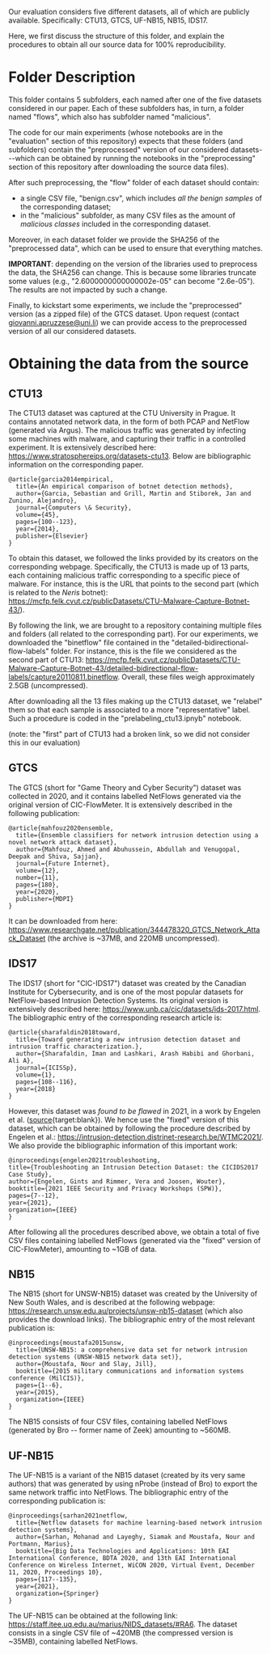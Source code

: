 Our evaluation considers five different datasets, all of which are publicly available. Specifically: CTU13, GTCS, UF-NB15, NB15, IDS17.

Here, we first discuss the structure of this folder, and explain the procedures to obtain all our source data for 100% reproducibility. 

# Folder Description

This folder contains 5 subfolders, each named after one of the five datasets considered in our paper.
Each of these subfolders has, in turn, a folder named "flows", which also has subfolder named "malicious".

The code for our main experiments (whose notebooks are in the "evaluation" section of this repository) expects that these folders (and subfolders) contain the "preprocessed" version of our considered datasets---which can be obtained by running the notebooks in the "preprocessing" section of this repository after downloading the source data files).

After such preprocessing, the "flow" folder of each dataset should contain:
* a single CSV file, "benign.csv", which includes _all the benign samples_ of the corresponding dataset;
* in the "malicious" subfolder, as many CSV files as the amount of *malicious classes* included in the corresponding dataset.


Moreover, in each dataset folder we provide the SHA256 of the "preprocessed data", which can be used to ensure that everything matches.

**IMPORTANT**: depending on the version of the libraries used to preprocess the data, the SHA256 can change. This is because some libraries truncate some values (e.g., "2.6000000000000002e-05" can become "2.6e-05"). The results are not impacted by such a change.

Finally, to kickstart some experiments, we include the "preprocessed" version (as a zipped file) of the GTCS dataset.
Upon request (contact giovanni.apruzzese@uni.li) we can provide access to the preprocessed version of all our considered datasets. 


# Obtaining the data from the source

## CTU13

The CTU13 dataset was captured at the CTU University in Prague. It contains annotated network data, in the form of both PCAP and NetFlow (generated via Argus). The malicious traffic was generated by infecting some machines with malware, and capturing their traffic in a controlled experiment. It is extensively described here: https://www.stratosphereips.org/datasets-ctu13. Below are bibliographic information on the corresponding paper.

```
@article{garcia2014empirical,
  title={An empirical comparison of botnet detection methods},
  author={Garcia, Sebastian and Grill, Martin and Stiborek, Jan and Zunino, Alejandro},
  journal={Computers \& Security},
  volume={45},
  pages={100--123},
  year={2014},
  publisher={Elsevier}
}
```

To obtain this dataset, we followed the links provided by its creators on the corresponding webpage. Specifically, the CTU13 is made up of 13 parts, each containing malicious traffic corresponding to a specific piece of malware. For instance, this is the URL that points to the second part (which is related to the _Neris_ botnet): https://mcfp.felk.cvut.cz/publicDatasets/CTU-Malware-Capture-Botnet-43/).

By following the link, we are brought to a repository containing multiple files and folders (all related to the corresponding part). For our experiments, we downloaded the "binetflow" file contained in the "detailed-bidirectional-flow-labels" folder. For instance, this is the file we considered as the second part of CTU13: https://mcfp.felk.cvut.cz/publicDatasets/CTU-Malware-Capture-Botnet-43/detailed-bidirectional-flow-labels/capture20110811.binetflow. Overall, these files weigh approximately 2.5GB (uncompressed).

After downloading all the 13 files making up the CTU13 dataset, we "relabel" them so that each sample is associated to a more "representative" label. Such a procedure is coded in the "prelabeling_ctu13.ipnyb" notebook.

(note: the "first" part of CTU13 had a broken link, so we did not consider this in our evaluation)


## GTCS

The GTCS (short for "Game Theory and Cyber Security") dataset was collected in 2020, and it contains labelled NetFlows generated via the original version of CIC-FlowMeter. It is extensively described in the following publication:

```
@article{mahfouz2020ensemble,
  title={Ensemble classifiers for network intrusion detection using a novel network attack dataset},
  author={Mahfouz, Ahmed and Abuhussein, Abdullah and Venugopal, Deepak and Shiva, Sajjan},
  journal={Future Internet},
  volume={12},
  number={11},
  pages={180},
  year={2020},
  publisher={MDPI}
}
```

It can be downloaded from here: https://www.researchgate.net/publication/344478320_GTCS_Network_Attack_Dataset (the archive is ~37MB, and 220MB uncompressed).

## IDS17

The IDS17 (short for "CIC-IDS17") dataset was created by the Canadian Institute for Cybersecurity, and is one of the most popular datasets for NetFlow-based Intrusion Detection Systems. Its original version is extensively described here: https://www.unb.ca/cic/datasets/ids-2017.html. The bibliographic entry of the corresponding research article is:

```
@article{sharafaldin2018toward,
  title={Toward generating a new intrusion detection dataset and intrusion traffic characterization.},
  author={Sharafaldin, Iman and Lashkari, Arash Habibi and Ghorbani, Ali A},
  journal={ICISSp},
  volume={1},
  pages={108--116},
  year={2018}
}
```

However, this dataset was _found to be flawed_ in 2021, in a work by Engelen et al. ([source](https://ieeexplore.ieee.org/abstract/document/9474286){target:blank}). We hence use the "fixed" version of this dataset, which can be obtained by following the procedure described by Engelen et al.: https://intrusion-detection.distrinet-research.be/WTMC2021/. We also provide the bibliographic information of this important work:

```
@inproceedings{engelen2021troubleshooting,
title={Troubleshooting an Intrusion Detection Dataset: the CICIDS2017 Case Study},
author={Engelen, Gints and Rimmer, Vera and Joosen, Wouter},
booktitle={2021 IEEE Security and Privacy Workshops (SPW)},
pages={7--12},
year={2021},
organization={IEEE}
}
```

After following all the procedures described above, we obtain a total of five CSV files containing labelled NetFlows (generated via the "fixed" version of CIC-FlowMeter), amounting to ~1GB of data.

## NB15

The NB15 (short for UNSW-NB15) dataset was created by the University of New South Wales, and is described at the following webpage: https://research.unsw.edu.au/projects/unsw-nb15-dataset (which also provides the download links). The bibliographic entry of the most relevant publication is:

```
@inproceedings{moustafa2015unsw,
  title={UNSW-NB15: a comprehensive data set for network intrusion detection systems (UNSW-NB15 network data set)},
  author={Moustafa, Nour and Slay, Jill},
  booktitle={2015 military communications and information systems conference (MilCIS)},
  pages={1--6},
  year={2015},
  organization={IEEE}
}
```

The NB15 consists of four CSV files, containing labelled NetFlows (generated by Bro -- former name of Zeek) amounting to ~560MB.


## UF-NB15

The UF-NB15 is a variant of the NB15 dataset (created by its very same authors) that was generated by using nProbe (instead of Bro) to export the same network traffic into NetFlows. The bibliographic entry of the corresponding publication is:

```
@inproceedings{sarhan2021netflow,
  title={Netflow datasets for machine learning-based network intrusion detection systems},
  author={Sarhan, Mohanad and Layeghy, Siamak and Moustafa, Nour and Portmann, Marius},
  booktitle={Big Data Technologies and Applications: 10th EAI International Conference, BDTA 2020, and 13th EAI International Conference on Wireless Internet, WiCON 2020, Virtual Event, December 11, 2020, Proceedings 10},
  pages={117--135},
  year={2021},
  organization={Springer}
}
```

The UF-NB15 can be obtained at the following link: https://staff.itee.uq.edu.au/marius/NIDS_datasets/#RA6. The dataset consists in a single CSV file of ~420MB (the compressed version is ~35MB), containing labelled NetFlows.